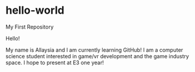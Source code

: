 # hello-world
My First Repository

Hello!

My name is Allaysia and I am currently learning GitHub! I am a computer science student interested in game/vr 
development and the game industry space. I hope to present at E3 one year!
